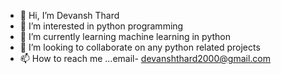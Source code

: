 - 👋 Hi, I’m Devansh Thard
- 👀 I’m interested in python programming
- 🌱 I’m currently learning machine learning in python
- 💞️ I’m looking to collaborate on any python related projects
- 📫 How to reach me ...email- devanshthard2000@gmail.com

<!---
devansh2905/devansh2905 is a ✨ special ✨ repository because its `README.md` (this file) appears on your GitHub profile.
You can click the Preview link to take a look at your changes.
--->
